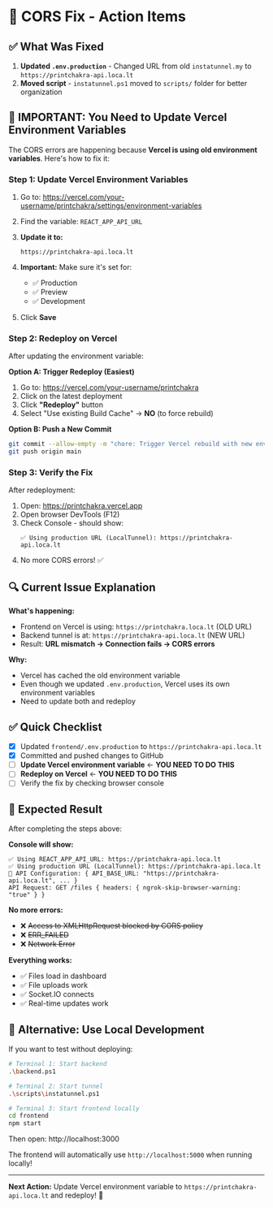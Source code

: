 # 🔧 CORS Fix - Action Items

## ✅ What Was Fixed

1. **Updated `.env.production`** - Changed URL from old `instatunnel.my` to `https://printchakra-api.loca.lt`
2. **Moved script** - `instatunnel.ps1` moved to `scripts/` folder for better organization

## 🚨 **IMPORTANT: You Need to Update Vercel Environment Variables**

The CORS errors are happening because **Vercel is using old environment variables**. Here's how to fix it:

### Step 1: Update Vercel Environment Variables

1. Go to: https://vercel.com/your-username/printchakra/settings/environment-variables

2. Find the variable: `REACT_APP_API_URL`

3. **Update it to:**
   ```
   https://printchakra-api.loca.lt
   ```

4. **Important:** Make sure it's set for:
   - ✅ Production
   - ✅ Preview
   - ✅ Development

5. Click **Save**

### Step 2: Redeploy on Vercel

After updating the environment variable:

**Option A: Trigger Redeploy (Easiest)**
1. Go to: https://vercel.com/your-username/printchakra
2. Click on the latest deployment
3. Click **"Redeploy"** button
4. Select "Use existing Build Cache" → **NO** (to force rebuild)

**Option B: Push a New Commit**
```bash
git commit --allow-empty -m "chore: Trigger Vercel rebuild with new env vars"
git push origin main
```

### Step 3: Verify the Fix

After redeployment:

1. Open: https://printchakra.vercel.app
2. Open browser DevTools (F12)
3. Check Console - should show:
   ```
   ✅ Using production URL (LocalTunnel): https://printchakra-api.loca.lt
   ```
4. No more CORS errors! ✅

## 🔍 Current Issue Explanation

**What's happening:**
- Frontend on Vercel is using: `https://printchakra.loca.lt` (OLD URL)
- Backend tunnel is at: `https://printchakra-api.loca.lt` (NEW URL)
- Result: **URL mismatch → Connection fails → CORS errors**

**Why:**
- Vercel has cached the old environment variable
- Even though we updated `.env.production`, Vercel uses its own environment variables
- Need to update both and redeploy

## ✅ Quick Checklist

- [x] Updated `frontend/.env.production` to `https://printchakra-api.loca.lt`
- [x] Committed and pushed changes to GitHub
- [ ] **Update Vercel environment variable** ← **YOU NEED TO DO THIS**
- [ ] **Redeploy on Vercel** ← **YOU NEED TO DO THIS**
- [ ] Verify the fix by checking browser console

## 🎯 Expected Result

After completing the steps above:

**Console will show:**
```
✅ Using REACT_APP_API_URL: https://printchakra-api.loca.lt
✅ Using production URL (LocalTunnel): https://printchakra-api.loca.lt
🔧 API Configuration: { API_BASE_URL: "https://printchakra-api.loca.lt", ... }
API Request: GET /files { headers: { ngrok-skip-browser-warning: "true" } }
```

**No more errors:**
- ❌ ~~Access to XMLHttpRequest blocked by CORS policy~~
- ❌ ~~ERR_FAILED~~
- ❌ ~~Network Error~~

**Everything works:**
- ✅ Files load in dashboard
- ✅ File uploads work
- ✅ Socket.IO connects
- ✅ Real-time updates work

## 📝 Alternative: Use Local Development

If you want to test without deploying:

```bash
# Terminal 1: Start backend
.\backend.ps1

# Terminal 2: Start tunnel
.\scripts\instatunnel.ps1

# Terminal 3: Start frontend locally
cd frontend
npm start
```

Then open: http://localhost:3000

The frontend will automatically use `http://localhost:5000` when running locally!

---

**Next Action:** Update Vercel environment variable to `https://printchakra-api.loca.lt` and redeploy! 🚀
